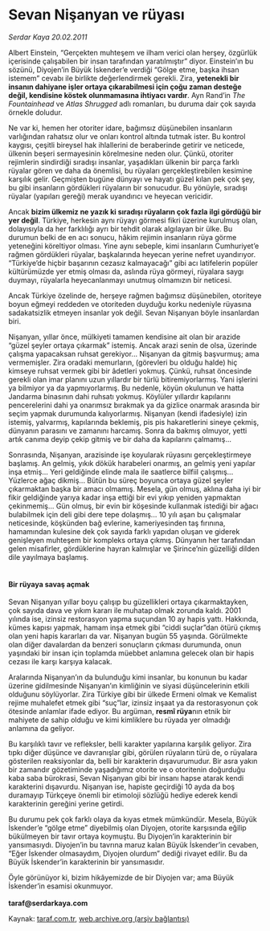 # Sevan Nişanyan ve rüyası

*Serdar Kaya 20.02.2011*

<div class="yazi"><p>Albert Einstein, “Gerçekten muhteşem ve ilham verici olan herşey, özgürlük içerisinde çalışabilen bir insan tarafından yaratılmıştır” diyor. Einstein’ın bu sözünü, Diyojen’in Büyük İskender’e verdiği “Gölge etme, başka ihsan istemem” cevabı ile birlikte değerlendirmek gerekli. Zira, <b>yetenekli bir insanın dahiyane işler ortaya çıkarabilmesi için çoğu zaman desteğe değil, kendisine köstek olunmamasına ihtiyacı vardır</b>. Ayn Rand’in <i>The Fountainhead</i> ve <i>Atlas Shrugged</i> adlı romanları, bu duruma dair çok sayıda örnekle doludur.</p>
<p>Ne var ki, hemen her otoriter idare, bağımsız düşünebilen insanların varlığından rahatsız olur ve onları kontrol altında tutmak ister. Bu kontrol kaygısı, çeşitli bireysel hak ihlallerini de beraberinde getirir ve neticede, ülkenin beşeri sermayesinin körelmesine neden olur. Çünkü, otoriter rejimlerin sindirdiği sıradışı insanlar, yaşadıkları ülkenin bir parça farklı rüyalar gören ve daha da önemlisi, bu rüyaları gerçekleştirebilen kesimine karşılık gelir. Geçmişten bugüne dünyayı ve hayatı güzel kılan pek çok şey, bu gibi insanların gördükleri rüyaların bir sonucudur. Bu yönüyle, sıradışı rüyalar (yapıları gereği) merak uyandırıcı ve heyecan vericidir.</p>
<p>Ancak <b>bizim ülkemiz ne yazık ki sıradışı rüyaların çok fazla ilgi gördüğü bir yer değil</b>. Türkiye, herkesin aynı rüyayı görmesi fikri üzerine kurulmuş olan, dolayısıyla da her farklılığı ayrı bir tehdit olarak algılayan bir ülke. Bu durumun belki de en acı sonucu, hâkim rejimin insanların rüya görme yeteneğini köreltiyor olması. Yine aynı sebeple, kimi insanların Cumhuriyet’e rağmen gördükleri rüyalar, başkalarında heyecan yerine nefret uyandırıyor. “Türkiye’de hiçbir başarının cezasız kalmayacağı” gibi acı latifelerin popüler kültürümüzde yer etmiş olması da, aslında rüya görmeyi, rüyalara saygı duymayı, rüyalarla heyecanlanmayı unutmuş olmamızın bir neticesi.</p>
<p>Ancak Türkiye özelinde de, herşeye rağmen bağımsız düşünebilen, otoriteye boyun eğmeyi reddeden ve otoriteden duyduğu korku nedeniyle rüyasına sadakatsizlik etmeyen insanlar yok değil. Sevan Nişanyan böyle insanlardan biri.</p>
<p>Nişanyan, yıllar önce, mülkiyeti tamamen kendisine ait olan bir arazide “güzel şeyler ortaya çıkarmak” istemiş. Ancak arazi senin de olsa, üzerinde çalışma yapacaksan ruhsat gerekiyor... Nişanyan da gitmiş başvurmuş; ama vermemişler. Zira oradaki memurların, (görevleri bu olduğu halde) hiç kimseye ruhsat vermek gibi bir âdetleri yokmuş. Çünkü, ruhsat öncesinde gerekli olan imar planını uzun yıllardır bir türlü bitiremiyorlarmış. Yani işlerini ya bilmiyor ya da yapmıyorlarmış. Bu nedenle, köyün okulunun ve hatta Jandarma binasının dahi ruhsatı yokmuş. Köylüler yıllardır kapılarını pencerelerini dahi ya onarımsız bırakmak ya da gizlice onarmak arasında bir seçim yapmak durumunda kalıyorlarmış. Nişanyan (kendi ifadesiyle) izin istemiş, yalvarmış, kapılarında beklemiş, pis pis hakaretlerini sineye çekmiş, dünyanın parasını ve zamanını harcamış. Sonra da bakmış olmuyor, yetti artık canıma deyip çekip gitmiş ve bir daha da kapılarını çalmamış...</p>
<p>Sonrasında, Nişanyan, arazisinde işe koyularak rüyasını gerçekleştirmeye başlamış. An gelmiş, yıkık dökük harabeleri onarmış, an gelmiş yeni yapılar inşa etmiş... Yeri geldiğinde elinde mala ile saatlerce bilfiil çalışmış... Yüzlerce ağaç dikmiş... Bütün bu süreç boyunca ortaya güzel şeyler çıkarmaktan başka bir amacı olmamış. Mesela, gün olmuş, aklına daha iyi bir fikir geldiğinde yarıya kadar inşa ettiği bir evi yıkıp yeniden yapmaktan çekinmemiş... Gün olmuş, bir evin bir köşesinde kullanmak istediği bir ağacı bulabilmek için deli gibi dere tepe dolaşmış... 10 yılı aşan bu çalışmalar neticesinde, köşkünden bağ evlerine, kameriyesinden taş fırınına, hamamından kulesine dek çok sayıda farklı yapıdan oluşan ve giderek genişleyen muhteşem bir kompleks ortaya çıkmış. Dünyanın her tarafından gelen misafirler, gördüklerine hayran kalmışlar ve Şirince’nin güzelliği dilden dile yayılmaya başlamış.</p>
<h4><br/>Bir rüyaya savaş açmak</h4>
<p>Sevan Nişanyan yıllar boyu çalışıp bu güzellikleri ortaya çıkarmaktayken, çok sayıda dava ve yıkım kararı ile muhatap olmak zorunda kaldı. 2001 yılında ise, izinsiz restorasyon yapma suçundan 10 ay hapis yattı. Hakkında, kümes kapısı yapmak, hamam inşa etmek gibi “ciddi suçlar”dan ötürü çıkmış olan yeni hapis kararları da var. Nişanyan bugün 55 yaşında. Görülmekte olan diğer davalardan da benzeri sonuçların çıkması durumunda, onun yaşındaki bir insan için toplamda müebbet anlamına gelecek olan bir hapis cezası ile karşı karşıya kalacak.</p>
<p>Aralarında Nişanyan’ın da bulunduğu kimi insanlar, bu konunun bu kadar üzerine gidilmesinde Nişanyan’ın kimliğinin ve siyasi düşüncelerinin etkili olduğunu söylüyorlar. Zira Türkiye gibi bir ülkede Ermeni olmak ve Kemalist rejime muhalefet etmek gibi “suç”lar, izinsiz inşaat ya da restorasyonun çok ötesinde anlamlar ifade ediyor. Bu argüman, <b>resmî rüya</b>nın etnik bir mahiyete de sahip olduğu ve kimi kimliklere bu rüyada yer olmadığı anlamına da geliyor.</p>
<p>Bu karşılıklı tavır ve refleksler, belli karakter yapılarına karşılık geliyor. Zira tıpkı diğer düşünce ve davranışlar gibi, görülen rüyaların türü de, o rüyalara gösterilen reaksiyonlar da, belli bir karakterin dışavurumudur. Bir asra yakın bir zamandır gözetiminde yaşadığımız otorite ve o otoritenin doğurduğu kaba saba bürokrasi, Sevan Nişanyan gibi bir insanı hapse atarak kendi karakterini dışavurdu. Nişanyan ise, hapiste geçirdiği 10 ayda da boş duramayıp Türkçeye önemli bir etimoloji sözlüğü hediye ederek kendi karakterinin gereğini yerine getirdi.</p>
<p>Bu durumu pek çok farklı olaya da kıyas etmek mümkündür. Mesela, Büyük İskender’e “gölge etme” diyebilmiş olan Diyojen, otorite karşısında eğilip bükülmeyen bir tavır ortaya koymuştu. Bu Diyojen’in karakterinin bir yansımasıydı. Diyojen’in bu tavrına maruz kalan Büyük İskender’in cevaben, “Eğer İskender olmasaydım, Diyojen olurdum” dediği rivayet edilir. Bu da Büyük İskender’in karakterinin bir yansımasıdır.</p>
<p>Öyle görünüyor ki, bizim hikâyemizde de bir Diyojen var; ama Büyük İskender’in esamisi okunmuyor.<br/><br/><b>taraf@serdarkaya.com</b></p>
</div>

Kaynak: [taraf.com.tr](http://www.taraf.com.tr:80/serdar-kaya/makale-sevan-nisanyan-ve-ruyasi.htm), [web.archive.org (arşiv bağlantısı)](http://web.archive.org/web/20131213010204/http://www.taraf.com.tr:80/serdar-kaya/makale-sevan-nisanyan-ve-ruyasi.htm)
